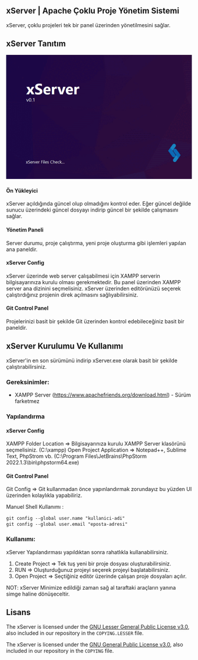 ## xServer | Apache Çoklu Proje Yönetim Sistemi

xServer, çoklu projeleri tek bir panel üzerinden yönetilmesini sağlar.

## xServer Tanıtım

[![xServer](https://github.com/mtrolab/xServer/raw/main/xserver.gif)](https://mtrolab.com)

#### Ön Yükleyici
xServer açıldığında güncel olup olmadığını kontrol eder. Eğer güncel değilde sunucu üzerindeki güncel dosyayı indirip güncel bir şekilde çalışmasını sağlar.

#### Yönetim Paneli
Server durumu, proje çalıştırma, yeni proje oluşturma gibi işlemleri yapılan ana paneldir.

#### xServer Config
xServer üzerinde web server çalışabilmesi için XAMPP serverin bilgisayarınıza kurulu olması gerekmektedir.
Bu panel üzerinden XAMPP server ana dizinini seçmelisiniz.
xServer üzerinden editörünüzü seçerek çalıştırdığınız projenin direk açılmasını sağlıyabilirsiniz.

#### Git Control Panel
Projelerinizi basit bir şekilde Git üzerinden kontrol edebileceğiniz basit bir paneldir.

## xServer Kurulumu Ve Kullanımı

xServer'in en son sürümünü indirip xServer.exe olarak basit bir şekilde çalıştırabilirsiniz.

### Gereksinimler:

* XAMPP Server (https://www.apachefriends.org/download.html)  - Sürüm farketmez

### Yapılandırma

#### xServer Config
XAMPP Folder Location => Bilgisayarınıza kurulu XAMPP Server klasörünü seçmelisiniz. (C:\xampp)
Open Project Application => Notepad++, Sublime Text, PhpStrom vb. (C:\Program Files\JetBrains\PhpStorm 2022.1.3\bin\phpstorm64.exe)

#### Git Control Panel
Git Config => Git kullanmadan önce yapınlandırmak zorundayız bu yüzden UI üzerinden kolaylıkla yapabiliriz.

Manuel Shell Kullanımı :
```shell
git config --global user.name "kullanici-adi"
git config --global user.email "eposta-adresi"
```

### Kullanımı:
xServer Yapılandırması yapıldıktan sonra rahatlıkla kullanabilirsiniz.

1. Create Project => Tek tuş yeni bir proje dosyası oluşturabilirsiniz.
2. RUN => Oluşturduğunuz projeyi seçerek projeyi başlatabilirsiniz.
3. Open Project => Seçtiğiniz editör üzerinde çalışan proje dosyaları açılır.

NOT: xServer Minimize edildiği zaman sağ al taraftaki araçların yanına simge haline dönüşeceltir.

## Lisans

The xServer is licensed under the
[GNU Lesser General Public License v3.0](https://www.gnu.org/licenses/lgpl-3.0.en.html),
also included in our repository in the `COPYING.LESSER` file.

The xServer is licensed under the
[GNU General Public License v3.0](https://www.gnu.org/licenses/gpl-3.0.en.html), also
included in our repository in the `COPYING` file.
